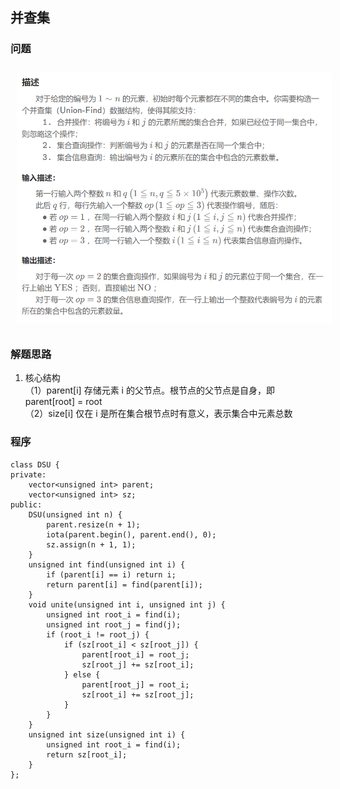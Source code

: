 ## 并查集
### 问题
<img src="../../../pic/C-Lang/Algorithm/Tree&Map/disjoint_set_exp1.png" style="width:600px;padding:10px;"/>

### 解题思路
1. 核心结构\
（1）parent[i] 存储元素 i 的父节点。根节点的父节点是自身，即 parent[root] = root\
（2）size[i] 仅在 i 是所在集合根节点时有意义，表示集合中元素总数
### 程序
```
class DSU {
private:
    vector<unsigned int> parent; 
    vector<unsigned int> sz; 
public:
    DSU(unsigned int n) {
        parent.resize(n + 1);
        iota(parent.begin(), parent.end(), 0);
        sz.assign(n + 1, 1);
    }
    unsigned int find(unsigned int i) {
        if (parent[i] == i) return i; 
        return parent[i] = find(parent[i]);
    }
    void unite(unsigned int i, unsigned int j) {
        unsigned int root_i = find(i); 
        unsigned int root_j = find(j); 
        if (root_i != root_j) { 
            if (sz[root_i] < sz[root_j]) {
                parent[root_i] = root_j;
                sz[root_j] += sz[root_i];
            } else {
                parent[root_j] = root_i;
                sz[root_i] += sz[root_j];
            }
        }
    }
    unsigned int size(unsigned int i) {
        unsigned int root_i = find(i);
        return sz[root_i];
    }
};
```